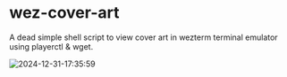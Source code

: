 # wez-cover-art
A dead simple shell script to view cover art in wezterm terminal emulator using playerctl & wget.

![2024-12-31-17:35:59](https://github.com/user-attachments/assets/ade7ccef-8c98-4b2f-95df-9874cb82077b)
